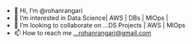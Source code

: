 - 👋 Hi, I’m @rohanrangari
- 👀 I’m interested in Data Science| AWS | DBs | MlOps |
- 💞️ I’m looking to collaborate on ...DS Projects | AWS | MlOps 
- 📫 How to reach me ...rohanrangari@gmail.com 

<!---
rohanrangari/rohanrangari is a ✨ special ✨ repository because its `README.md` (this file) appears on your GitHub profile.
You can click the Preview link to take a look at your changes.
--->
